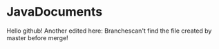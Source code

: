 # JavaDocuments
Hello github!
Another edited here:
Branchescan't find the file created by master before merge!
